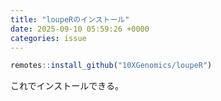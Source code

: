 ```yaml
---
title: "loupeRのインストール"
date: 2025-09-10 05:59:26 +0000
categories: issue
---
```


```R
remotes::install_github("10XGenomics/loupeR")
```
これでインストールできる。
